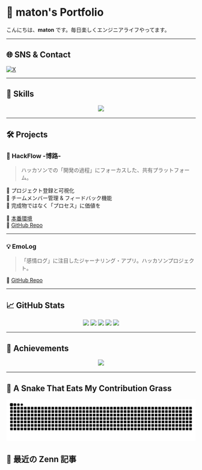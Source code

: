# 🚀 maton's Portfolio

こんにちは、**maton** です。毎日楽しくエンジニアライフやってます。

---

## 🌐 SNS & Contact

[![X](https://img.shields.io/badge/X-1DA1F2?logo=x&logoColor=white)](https://x.com/maton_Bridge)

---

## 🧠 Skills

<div align="center">
  <img src="https://skillicons.dev/icons?theme=dark&perline=9&i=html,css,js,ts,react,next,swift,flutter,php,laravel,ruby,rails,figma,python,flask,pytorch,go,docker,aws,vscode" />
</div>

---

## 🛠️ Projects

### 🎯 HackFlow -博路‐

> ハッカソンでの「開発の過程」にフォーカスした、共有プラットフォーム。

🔹 プロジェクト登録と可視化  
🔹 チームメンバー管理 & フィードバック機能  
🔹 完成物ではなく「プロセス」に価値を

🔗 [本番環境](https://hack-flow-c486eda020a0.herokuapp.com)  
📂 [GitHub Repo](https://github.com/maton369/HackFlow)

---

### 💡 EmoLog

> 「感情ログ」に注目したジャーナリング・アプリ。ハッカソンプロジェクト。

📂 [GitHub Repo](https://github.com/Tech-Education-CAMP-Hackathon/EmoLog)

---

## 📈 GitHub Stats

<div align="center">
  <img src="http://github-profile-summary-cards.vercel.app/api/cards/profile-details?username=maton369&theme=gruvbox" />
  <img src="http://github-profile-summary-cards.vercel.app/api/cards/repos-per-language?username=maton369&theme=gruvbox" />
  <img src="http://github-profile-summary-cards.vercel.app/api/cards/most-commit-language?username=maton369&theme=gruvbox" />
  <img src="http://github-profile-summary-cards.vercel.app/api/cards/stats?username=maton369&theme=gruvbox" />
  <img src="http://github-profile-summary-cards.vercel.app/api/cards/productive-time?username=maton369&theme=gruvbox&utcOffset=9" />
</div>

---

## 🏅 Achievements

<div align="center">
  <img src="https://github-profile-trophy.vercel.app/?username=maton369&theme=gruvbox" />
</div>

---

## 🐍 A Snake That Eats My Contribution Grass

<picture>
  <source media="(prefers-color-scheme: dark)" srcset="https://raw.githubusercontent.com/obregonia1/obregonia1/master/img/snake-dark.svg">
  <source media="(prefers-color-scheme: light)" srcset="https://raw.githubusercontent.com/obregonia1/obregonia1/master/img/snake.svg">
  <img alt="github contribution grid snake animation" src="https://raw.githubusercontent.com/obregonia1/obregonia1/master/img/snake.svg">
</picture>

## 📰 最近の Zenn 記事

<!-- BLOG-POST-LIST:START -->
<!-- BLOG-POST-LIST:END -->
